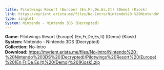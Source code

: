 ```yaml
---
title: Pilotwings Resort (Europe) (En,Fr,De,Es,It) (Demo) (Kiosk)
link: https://myrient.erista.me/files/No-Intro/Nintendo%20-%20Nintendo%203DS%20(Decrypted)/Pilotwings%20Resort%20(Europe)%20(En,Fr,De,Es,It)%20(Demo)%20(Kiosk).zip
type: single1
System: Nintendo - Nintendo 3DS (Decrypted)
---
```

<b>Game:</b> Pilotwings Resort (Europe) (En,Fr,De,Es,It) (Demo) (Kiosk)<br>
<b>System:</b> Nintendo - Nintendo 3DS (Decrypted)<br>
<b>Collection:</b> No-Intro<br>
<b>Download:</b> https://myrient.erista.me/files/No-Intro/Nintendo%20-%20Nintendo%203DS%20(Decrypted)/Pilotwings%20Resort%20(Europe)%20(En,Fr,De,Es,It)%20(Demo)%20(Kiosk).zip
